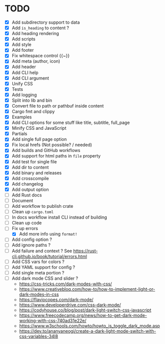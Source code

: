 # TODO

- [x] Add subdirectory support to data
- [x] Add `is_heading` to content ?
- [x] Add heading rendering
- [x] Add scripts
- [x] Add style
- [x] Add footer
- [x] Fix whitespace control {{~}}
- [x] Add meta (author, icon)
- [x] Add header 
- [x] Add CLI help
- [x] Add CLI argument
- [x] Unify CSS
- [x] Tests
- [x] Add logging
- [x] Split into lib and bin
- [x] Convert file to path or pathbuf inside content
- [x] Cargo fmt and clippy
- [x] Examples
- [x] Add CLI options for some stuff like title, subtitle, full_page
- [x] Minify CSS and JavaScript
- [x] Partials 
- [x] Add single full page option 
- [X] Fix local hrefs (Not possible? / needed)
- [x] Add builds and GitHub workflows
- [x] Add support for html paths in `file` property
- [x] Add test for single file
- [x] Add dir to content
- [x] Add binary and releases
- [x] Add crosscompile
- [x] Add changelog
- [x] Add output option 
- [ ] Add Rust docs
- [ ] Document
- [ ] Add workflow to publish crate
- [ ] Clean up `cargo.toml`
- [ ] In docs workflow install CLI instead of building
- [ ] Clean up code
- [ ] Fix up errors
  - [x] Add more info using `format!`
- [ ] Add config option ?
- [ ] Add ignore paths ?
- [ ] Add failure and context ? See https://rust-cli.github.io/book/tutorial/errors.html
- [ ] Add CSS vars for colors ?
- [ ] Add YAML support for config ?
- [ ] Add single meta portion ?
- [ ] Add dark mode CSS and slider ?
  - https://css-tricks.com/dark-modes-with-css/
  - https://www.creativebloq.com/how-to/how-to-implement-light-or-dark-modes-in-css
  - https://flaviocopes.com/dark-mode/
  - https://www.developerdrive.com/css-dark-mode/
  - https://codyhouse.co/blog/post/dark-light-switch-css-javascript
  - https://www.freecodecamp.org/news/how-to-get-dark-mode-working-with-css-740ad31e22e/
  - https://www.w3schools.com/howto/howto_js_toggle_dark_mode.asp
  - https://dev.to/ananyaneogi/create-a-dark-light-mode-switch-with-css-variables-34l8
